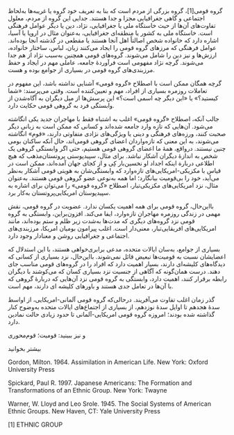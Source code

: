   گروه قومی[1]، گروه بزرگی از مردم است که بنا به تعریف خود گروه یا غریبه‌ها به‌لحاظ اجتماعی و گاهی جغرافیایی مجزا و جدا هستند. جدایی این گروه از مردم، معلول تفاوت‌های آن‌ها از حیث خاستگاه ملی یا جغرافیایی، نژاد، دین یا دیگر عوامل فرهنگی است. خاستگاه ملی به کشور یا منطقه‌ای جغرافیایی، به‌عنوان مثال در اروپا یا آسیا، اشاره دارد که خانواده شخص اصالتاً اهل آنجا هستند یا مقطعی در گذشته آنجا بوده‌اند. عوامل فرهنگی که مرزهای گروه قومی را ایجاد می‌کنند زبان، لباس، ساختار خانواده، ارزش‌ها و نیز دین را شامل می‌شوند. گروه‌های قومی همچنین به‌سبب نژاد از هم جدا می‌شوند. گرچه نژاد مفهومی است فرآوردۀ جامعه، عاملی مهم در ایجاد و حفظ مرزبندی‌های گروه قومی در بسیاری از جوامع بوده و هست.

گرچه همگان ممکن است با اصطلاح «گروه قومی» آشنایی نداشته باشد، این مفهوم در تعاملات روزمره بسیاری از افراد، مهم و تعیین‌کننده است. وقتی می‌پرسند: «شما کیستید؟» یا «این دیگر چه اسمی است؟» این پرسش‌ها از میل دیگران به آگاه‌شدن از وابستگی فرد به گروهی قومی حکایت دارد.

جالب آنکه، اصطلاح «گروه قومی» اغلب به اشتباه فقط با مهاجران جدید یکی انگاشته می‌شود. آن‌هایی که تازه وارد جامعه شده‌اند و کسانی که ممکن است به زبانی دیگر صحبت کنند، ورزه‌های فرهنگی و دینی یا ویژگی‌های نژادی متفاوتی دارند، «قوم» انگاشته می‌شوند، به این معنی که تازه‌واردان اعضای گروهی قومی‌اند، حال آنکه ساکنان بومی چنین نیستند. درواقع، همۀ ما اعضای گروهی قومی هستیم، حتی اگر وابستگی گروهی یک شخص به اندازۀ دیگران آشکار نباشد. برای مثال، سپیدپوستی پروتستان‌مذهب که هیچ اطلاعی دربارة اینکه اجداد او نخسین‌بار کِی و از کجای جهان آمده‌اند، ممکن است در قیاس با مکزیکی-امریکایی‌های تازه‌وارد که وابستگی‌شان به هویتی قومی آشکار به‌نظر می‌آید، خود را بی‌قومیت بیانگارد؛ اما همه به‌نوعی عضو گروهی قومی هستند. به‌عنوان مثال، نزد امریکایی‌های مکزیکی‌تبار، اصطلاح «گروه قومی» را می‌توان برای اشاره به سپیدپوستان امریکایی‌پروتستان به‌کار برد.

بااین‌حال، گروه قومی برای همه اهمیت یکسان ندارد. عضویت در گروه قومی، نقش مهمی در زندگی روزمره مهاجران تازه‌وارد، ایفا می‌کند. افزون‌براین، وابستگی به گروه قومی نزد گروه‌های دیگری که مدت‌ها به‌شدت زیر ظلم و ستم بوده‌اند، مانند امریکایی‌های افریقایی‌تبار، معنی‌دار است. اغلب پیرامون بومیان امریکا، مرزبندی‌های اجتماعی و جغرافیایی روشن و معنادار وجود دارد.

بسیاری از جوامع، به‌سان ایالات متحده، مدعی برابری‌خواهی هستند، با این استدلال که اعضایشان نسبت به قومیت‌ها تبعیض قائل نمی‌شوند. بااین‌حال، نزد بسیاری از کسانی که دیدگاه‌های کلیشه‌ای دارند، بسیار اهمیت دارد که افراد را در گروه‌های قومی مناسب جای دهند. درست همان‌گونه که آگاهی از جنسیت نزد بسیاری کسان که می‌کوشند با دیگران رابطه برقرار کنند، اهمیت دارد، وابستگی به گروه قومی نزد آن‌هایی که دربارۀ گروهی که با آن‌ها در تعامل جدی هستند و باورهای کلیشه ای دارند، مهم است.

گذر زمان اغلب تفاوت می‌آفریند. درحالی‌که گروه قومی آلمانی-امریکایی، از اواسط سدۀ هجدهم تا اوایل سدۀ نوزدهم، از بسیاری از اجتماع‌های ایالات متحده به‌وضوح کنار گذاشته شده بودند؛ امروزه گروه قومی امریکایی-آلمانی تا حدود زیادی حالت نمادین دارد.

و نیز ببینید: قومیت؛ قوم‌محوری

بیشتر بخوانید

Gordon, Milton. 1964. Assimilation in American Life. New York: Oxford University Press

Spickard, Paul R. 1997. Japanese Americans: The Formation and Transformations of an Ethnic Group. New York: Twayne

Warner, W. Lloyd and Leo Srole. 1945. The Social Systems of American Ethnic Groups. New Haven, CT: Yale University Press

 

[1] ETHNIC GROUP

 

 

 

 